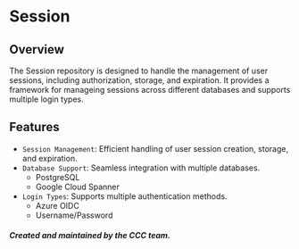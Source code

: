 # Session

## Overview

The Session repository is designed to handle the management of user sessions, including authorization, storage, and expiration. It provides a framework for manageing sessions across different databases and supports multiple login types.

## Features

- `Session Management`: Efficient handling of user session creation, storage, and expiration.
- `Database Support`: Seamless integration with multiple databases.
  - PostgreSQL
  - Google Cloud Spanner
- `Login Types`: Supports multiple authentication methods.
  - Azure OIDC
  - Username/Password

##### Created and maintained by the CCC team.

